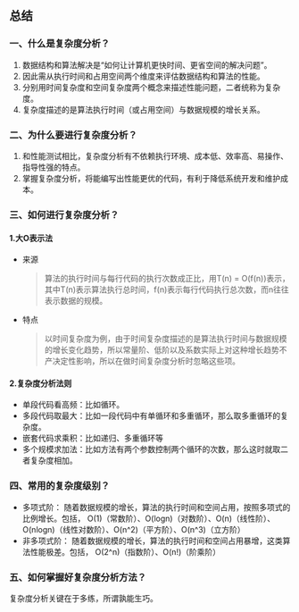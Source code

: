 ## 总结
### 一、什么是复杂度分析？
  1. 数据结构和算法解决是“如何让计算机更快时间、更省空间的解决问题”。
  2. 因此需从执行时间和占用空间两个维度来评估数据结构和算法的性能。
  3. 分别用时间复杂度和空间复杂度两个概念来描述性能问题，二者统称为复杂度。
  4. 复杂度描述的是算法执行时间（或占用空间）与数据规模的增长关系。
### 二、为什么要进行复杂度分析？
  1. 和性能测试相比，复杂度分析有不依赖执行环境、成本低、效率高、易操作、指导性强的特点。
  2. 掌握复杂度分析，将能编写出性能更优的代码，有利于降低系统开发和维护成本。
### 三、如何进行复杂度分析？
#### 1.大O表示法
  * 来源
    > 算法的执行时间与每行代码的执行次数成正比，用T(n) = O(f(n))表示，其中T(n)表示算法执行总时间，f(n)表示每行代码执行总次数，而n往往表示数据的规模。
  * 特点
    > 以时间复杂度为例，由于时间复杂度描述的是算法执行时间与数据规模的增长变化趋势，所以常量阶、低阶以及系数实际上对这种增长趋势不产决定性影响，所以在做时间复杂度分析时忽略这些项。
#### 2.复杂度分析法则
  * 单段代码看高频：比如循环。
  * 多段代码取最大：比如一段代码中有单循环和多重循环，那么取多重循环的复杂度。
  * 嵌套代码求乘积：比如递归、多重循环等
  * 多个规模求加法：比如方法有两个参数控制两个循环的次数，那么这时就取二者复杂度相加。
### 四、常用的复杂度级别？
  * 多项式阶：
    随着数据规模的增长，算法的执行时间和空间占用，按照多项式的比例增长。包括，
    O(1)（常数阶）、O(logn)（对数阶）、O(n)（线性阶）、O(nlogn)（线性对数阶）、O(n^2)（平方阶）、O(n^3)（立方阶）
  * 非多项式阶：
    随着数据规模的增长，算法的执行时间和空间占用暴增，这类算法性能极差。包括，
    O(2^n)（指数阶）、O(n!)（阶乘阶）
### 五、如何掌握好复杂度分析方法？
  复杂度分析关键在于多练，所谓孰能生巧。
